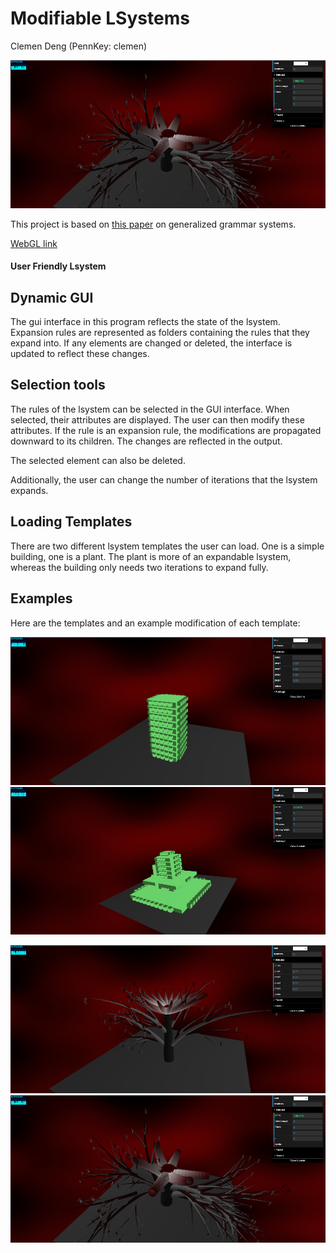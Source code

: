 # Modifiable LSystems

Clemen Deng (PennKey: clemen)

![](plant.png)

This project is based on [this paper](https://www.graphics.rwth-aachen.de/media/papers/krecklau_generalized_grammar_071.pdf) on generalized grammar systems.

[WebGL link](https://clemendeng.github.io/hw04-l-systems/)

#### User Friendly Lsystem

## Dynamic GUI

The gui interface in this program reflects the state of the lsystem. Expansion rules are represented as folders containing the rules that they expand into. If any elements are changed or deleted, the interface is updated to reflect these changes.

## Selection tools

The rules of the lsystem can be selected in the GUI interface. When selected, their attributes are displayed. The user can then modify these attributes. If the rule is an expansion rule, the modifications are propagated downward to its children. The changes are reflected in the output.

The selected element can also be deleted.

Additionally, the user can change the number of iterations that the lsystem expands.

## Loading Templates

There are two different lsystem templates the user can load. One is a simple building, one is a plant. The plant is more of an expandable lsystem, whereas the building only needs two iterations to expand fully.

## Examples

Here are the templates and an example modification of each template:

![](buildingTemplate.png)
![](building.png)

![](plantTemplate.png)
![](plant.png)
